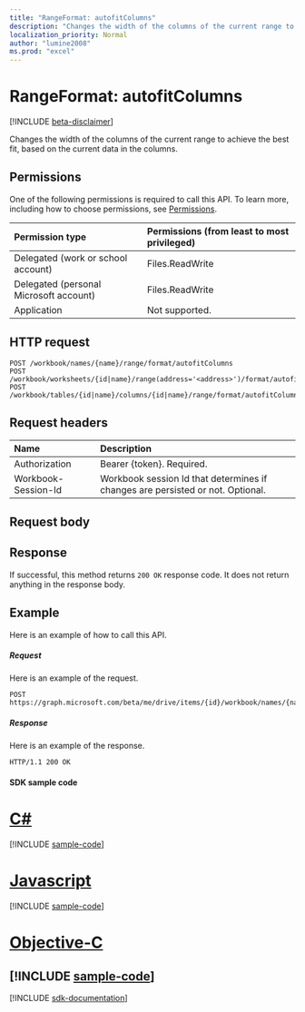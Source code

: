 ```yaml
---
title: "RangeFormat: autofitColumns"
description: "Changes the width of the columns of the current range to achieve the best fit, based on the current data in the columns."
localization_priority: Normal
author: "lumine2008"
ms.prod: "excel"
---
```


# RangeFormat: autofitColumns

[!INCLUDE [beta-disclaimer](../../includes/beta-disclaimer.md)]

Changes the width of the columns of the current range to achieve the best fit, based on the current data in the columns.
## Permissions
One of the following permissions is required to call this API. To learn more, including how to choose permissions, see [Permissions](/graph/permissions-reference).

|Permission type      | Permissions (from least to most privileged)              |
|:--------------------|:---------------------------------------------------------|
|Delegated (work or school account) | Files.ReadWrite    |
|Delegated (personal Microsoft account) | Files.ReadWrite    |
|Application | Not supported. |

## HTTP request
<!-- { "blockType": "ignored" } -->
```http
POST /workbook/names/{name}/range/format/autofitColumns
POST /workbook/worksheets/{id|name}/range(address='<address>')/format/autofitColumns
POST /workbook/tables/{id|name}/columns/{id|name}/range/format/autofitColumns

```
## Request headers
| Name       | Description|
|:---------------|:----------|
| Authorization  | Bearer {token}. Required. |
| Workbook-Session-Id  | Workbook session Id that determines if changes are persisted or not. Optional.|

## Request body

## Response

If successful, this method returns `200 OK` response code. It does not return anything in the response body.

## Example
Here is an example of how to call this API.
##### Request
Here is an example of the request.
<!-- {
  "blockType": "request",
  "name": "rangeformat_autofitcolumns"
}-->
```http
POST https://graph.microsoft.com/beta/me/drive/items/{id}/workbook/names/{name}/range/format/autofitColumns
```

##### Response
Here is an example of the response. 
<!-- {
  "blockType": "response",
  "truncated": true,
  "@odata.type": "microsoft.graph.none"
} -->
```http
HTTP/1.1 200 OK
```
#### SDK sample code
# [C#](#tab/cs)
[!INCLUDE [sample-code](../includes/rangeformat_autofitcolumns-Cs-snippets.md)]

# [Javascript](#tab/javascript)
[!INCLUDE [sample-code](../includes/rangeformat_autofitcolumns-Javascript-snippets.md)]

# [Objective-C](#tab/objective-c)
[!INCLUDE [sample-code](../includes/rangeformat_autofitcolumns-Objective-C-snippets.md)]
---

[!INCLUDE [sdk-documentation](../includes/snippets_sdk_documentation_link.md)]

<!-- uuid: 8fcb5dbc-d5aa-4681-8e31-b001d5168d79
2015-10-25 14:57:30 UTC -->
<!--
{
  "type": "#page.annotation",
  "description": "RangeFormat: autofitColumns",
  "keywords": "",
  "section": "documentation",
  "tocPath": "",
  "suppressions": [
    "Error: /api-reference/beta/api/rangeformat-autofitcolumns.md:\r\n      BookmarkMissing: '[#tab/objective-c](Objective-C)'. Did you mean: #objective-c (score: 4)",
    "Error: /api-reference/beta/api/rangeformat-autofitcolumns.md:\r\n      BookmarkMissing: '[#tab/cs](C#)'. Did you mean: #c (score: 5)",
    "Error: /api-reference/beta/api/rangeformat-autofitcolumns.md:\r\n      BookmarkMissing: '[#tab/javascript](Javascript)'. Did you mean: #javascript (score: 4)"
  ]
}
-->
